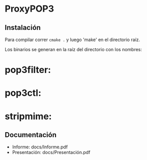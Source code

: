 # ProxyPOP3
## Instalación
Para compilar correr `cmake .` y luego 'make' en el directorio raíz.

Los binarios se generan en la raíz del directorio con los nombres:
# pop3filter:
# pop3ctl:
# stripmime:

## Documentación
* Informe: docs/Informe.pdf
* Presentación: docs/Presentación.pdf
